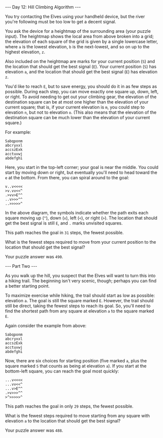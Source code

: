 --- Day 12: Hill Climbing Algorithm ---

You try contacting the Elves using your handheld device, but the river you're
following must be too low to get a decent signal.

You ask the device for a heightmap of the surrounding area (your puzzle input).
The heightmap shows the local area from above broken into a grid; the elevation
of each square of the grid is given by a single lowercase letter, where `a` is
the lowest elevation, `b` is the next-lowest, and so on up to the highest
elevation, `z`.

Also included on the heightmap are marks for your current position (`S`) and
the location that should get the best signal (`E`). Your current position (`S`)
has elevation `a`, and the location that should get the best signal (`E`) has
elevation `z`.

You'd like to reach `E`, but to save energy, you should do it in as few steps
as possible. During each step, you can move exactly one square up, down, left,
or right. To avoid needing to get out your climbing gear, the elevation of the
destination square can be at most one higher than the elevation of your current
square; that is, if your current elevation is `m`, you could step to elevation
`n`, but not to elevation `o`. (This also means that the elevation of the
destination square can be much lower than the elevation of your current
square.)

For example:

```
Sabqponm
abcryxxl
accszExk
acctuvwj
abdefghi
```

Here, you start in the top-left corner; your goal is near the middle. You could
start by moving down or right, but eventually you'll need to head toward the
`e` at the bottom. From there, you can spiral around to the goal:

```
v..v<<<<
>v.vv<<^
.>vv>E^^
..v>>>^^
..>>>>>^
```

In the above diagram, the symbols indicate whether the path exits each square
moving up (`^`), down (`v`), left (`<`), or right (`>`). The location that
should get the best signal is still `E`, and `.` marks unvisited squares.

This path reaches the goal in `31` steps, the fewest possible.

What is the fewest steps required to move from your current position to the
location that should get the best signal?

Your puzzle answer was `490`.

--- Part Two ---

As you walk up the hill, you suspect that the Elves will want to turn this into
a hiking trail. The beginning isn't very scenic, though; perhaps you can find a
better starting point.

To maximize exercise while hiking, the trail should start as low as possible:
elevation `a`. The goal is still the square marked `E`. However, the trail
should still be direct, taking the fewest steps to reach its goal. So, you'll
need to find the shortest path from any square at elevation `a` to the square
marked `E`.

Again consider the example from above:

```
Sabqponm
abcryxxl
accszExk
acctuvwj
abdefghi
```

Now, there are six choices for starting position (five marked `a`, plus the
square marked `S` that counts as being at elevation `a`). If you start at the
bottom-left square, you can reach the goal most quickly:

```
...v<<<<
...vv<<^
...v>E^^
.>v>>>^^
>^>>>>>^
```

This path reaches the goal in only `29` steps, the fewest possible.

What is the fewest steps required to move starting from any square with
elevation `a` to the location that should get the best signal?

Your puzzle answer was `488`.
